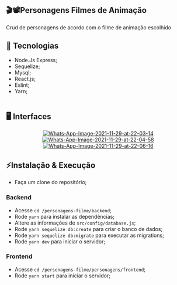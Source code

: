 ## 🎬📽Personagens Filmes de Animação
 Crud de personagens de acordo com o filme de animação escolhido
 
  ## 🚀 Tecnologias
 
 - Node.Js Express;
 - Sequelize;
 - Mysql;
 - React.js;
 - Eslint;
 - Yarn;
 <br></br>
 
## 🖥 Interfaces

<div align="center"><a href="https://ibb.co/SvTS75k"><img src="https://i.ibb.co/vz59vVN/Whats-App-Image-2021-11-29-at-22-03-14.jpg" alt="Whats-App-Image-2021-11-29-at-22-03-14" border="0"></a></div>

<div align="center"><a href="https://ibb.co/mXx5S9S"><img src="https://i.ibb.co/dLh47P7/Whats-App-Image-2021-11-29-at-22-04-58.jpg" alt="Whats-App-Image-2021-11-29-at-22-04-58" border="0"></a></div>

<div align="center"><a href="https://ibb.co/mScWR7X"><img src="https://i.ibb.co/8X7ZmVd/Whats-App-Image-2021-11-29-at-22-06-16.jpg" alt="Whats-App-Image-2021-11-29-at-22-06-16" border="0"></a></div>
 
## ⚡Instalação & Execução

- Faça um clone do repositório;
### Backend
- Acesse `cd /personagens-filme/backend`;
- Rode `yarn` para instalar as dependências;
- Altere as informações de `src/config/database.js`;
- Rode `yarn sequelize db:create` para criar o banco de dados;
- Rode `yarn sequelize db:migrate` para executar as migrations;
- Rode `yarn dev` para iniciar o servidor;
### Frontend 
- Acesse `cd /personagens-filme/personagens/frontend`;
- Rode `yarn start` para iniciar o servidor;
